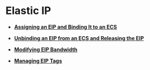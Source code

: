 # Elastic IP<a name="eip_0001"></a>

-   **[Assigning an EIP and Binding It to an ECS](assigning-an-eip-and-binding-it-to-an-ecs.md)**  

-   **[Unbinding an EIP from an ECS and Releasing the EIP](unbinding-an-eip-from-an-ecs-and-releasing-the-eip.md)**  

-   **[Modifying EIP Bandwidth](modifying-eip-bandwidth.md)**  

-   **[Managing EIP Tags](managing-eip-tags.md)**  


